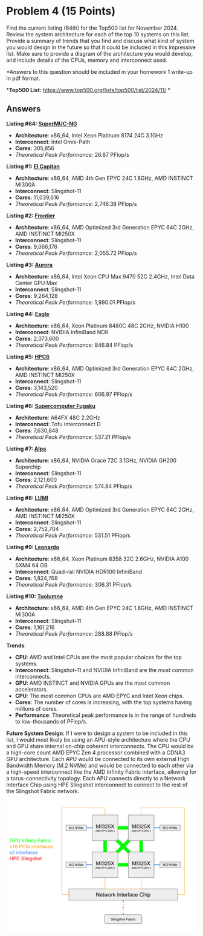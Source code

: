 # Problem 4 (15 Points)

Find the current listing (64th) for the Top500 list for November 2024. Review the system architecture for each of the top 10 systems on this list. Provide a summary of trends that you find and discuss what kind of system you would design in the future so that it could be included in this impressive list. Make sure to provide a diagram of the architecture you would develop, and include details of the CPUs, memory and interconnect used. 

*Answers to this question should be included in your homework 1 write-up in pdf format.

***Top500 List:** https://www.top500.org/lists/top500/list/2024/11/ *

## Answers

**Listing #64: [SuperMUC-NG](https://www.top500.org/system/179566/)**

- **Architecture**: x86_64, Intel Xeon Platinum 8174 24C 3.1GHz
- **Interconnect**: Intel Omni-Path
- **Cores**: 305,856
- _Theoretical Peak Performance_: 26.87 PFlop/s

**Listing #1: [El Capitan](https://www.top500.org/system/180307/)**

- **Architecture**: x86_64, AMD 4th Gen EPYC 24C 1.8GHz, AMD INSTINCT MI300A
- **Interconnect**: Slingshot-11
- **Cores**: 11,039,616
- _Theoretical Peak Performance_: 2,746.38 PFlop/s

**Listing #2: [Frontier](https://www.top500.org/system/180047/)**

- **Architecture**: x86_64, AMD Optimized 3rd Generation EPYC 64C 2GHz, AMD INSTINCT MI250X
- **Interconnect**: Slingshot-11
- **Cores**: 9,066,176
- _Theoretical Peak Performance_: 2,055.72 PFlop/s

**Listing #3: [Aurora](https://www.top500.org/system/180183/)**

- **Architecture**: x86_64, Intel Xeon CPU Max 9470 52C 2.4GHz, Intel Data Center GPU Max
- **Interconnect**: Slingshot-11
- **Cores**: 9,264,128
- _Theoretical Peak Performance_: 1,980.01 PFlop/s

**Listing #4: [Eagle](https://www.top500.org/system/180236/)**

- **Architecture**: x86_64, Xeon Platinum 8480C 48C 2GHz, NVIDIA H100
- **Interconnect**: NVIDIA InfiniBand NDR
- **Cores**: 2,073,600
- _Theoretical Peak Performance_: 846.84 PFlop/s

**Listing #5: [HPC6](https://www.top500.org/system/180315/)**

- **Architecture**: x86_64, AMD Optimized 3rd Generation EPYC 64C 2GHz, AMD INSTINCT MI250X
- **Interconnect**: Slingshot-11
- **Cores**: 3,143,520
- _Theoretical Peak Performance_: 606.97 PFlop/s

**Listing #6: [Supercomputer Fugaku](https://www.top500.org/system/179807/)**

- **Architecture**: A64FX 48C 2.2GHz
- **Interconnect**: Tofu interconnect D
- **Cores**: 7,630,848
- _Theoretical Peak Performance_: 537.21 PFlop/s

**Listing #7: [Alps](https://www.top500.org/system/180259/)**

- **Architecture**: x86_64, NVIDIA Grace 72C 3.1GHz, NVIDIA GH200 Superchip
- **Interconnect**: Slingshot-11
- **Cores**: 2,121,600
- _Theoretical Peak Performance_: 574.84 PFlop/s

**Listing #8: [LUMI](https://www.top500.org/system/180048/)**

- **Architecture**: x86_64, AMD Optimized 3rd Generation EPYC 64C 2GHz, AMD INSTINCT MI250X
- **Interconnect**: Slingshot-11
- **Cores**: 2,752,704
- _Theoretical Peak Performance_: 531.51 PFlop/s

**Listing #9: [Leonardo](https://www.top500.org/system/180128//)**

- **Architecture**: x86_64, Xeon Platinum 8358 32C 2.6GHz, NVIDIA A100 SXM4 64 GB
- **Interconnect**: Quad-rail NVIDIA HDR100 InfiniBand
- **Cores**: 1,824,768
- _Theoretical Peak Performance_: 306.31 PFlop/s

**Listing #10: [Tuolumne](https://www.top500.org/system/180308/)**

- **Architecture**: x86_64, AMD 4th Gen EPYC 24C 1.8GHz, AMD INSTINCT MI300A
- **Interconnect**: Slingshot-11
- **Cores**: 1,161,216
- _Theoretical Peak Performance_: 288.88 PFlop/s

**Trends**:

- **CPU**: AMD and Intel CPUs are the most popular choices for the top systems.
- **Interconnect**: Slingshot-11 and NVIDIA InfiniBand are the most common interconnects.
- **GPU**: AMD INSTINCT and NVIDIA GPUs are the most common accelerators.
- **CPU**: The most common CPUs are AMD EPYC and Intel Xeon chips.
- **Cores**: The number of cores is increasing, with the top systems having millions of cores.
- **Performance**: Theoretical peak performance is in the range of hundreds to low-thousands of PFlop/s.


**Future System Design**:
If I were to design a system to be included in this list, I would most likely be using an APU-style architecture where the CPU and GPU share internal on-chip coherent interconnects. The CPU would be a high-core count AMD EPYC Zen 4 processor combined with a CDNA3 GPU architecture. Each APU would be connected to its own external High Bandwidth Memory (M.2 NVMe) and would be connected to each other via a high-speed interconnect like the AMD Infinity Fabric interface, allowing for a torus-connectivity topology. Each APU connects directly to a Network Interface Chip using HPE Slingshot interconnect to connect to the rest of the Slingshot Fabric network.

![alt text](image.png)